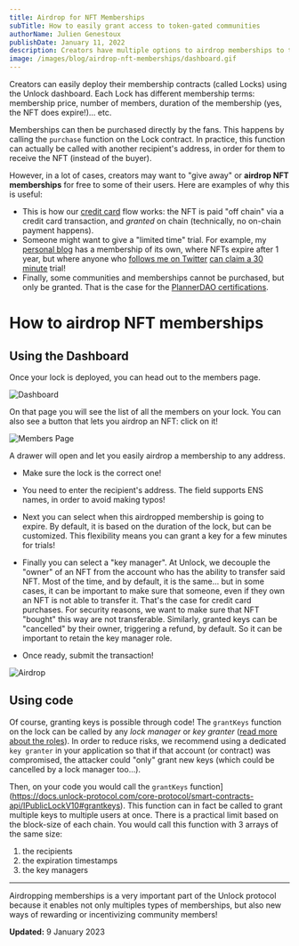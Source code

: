 ```yaml
---
title: Airdrop for NFT Memberships
subTitle: How to easily grant access to token-gated communities
authorName: Julien Genestoux
publishDate: January 11, 2022
description: Creators have multiple options to airdrop memberships to their fans so they can become members and receive the NFT in their wallets
image: /images/blog/airdrop-nft-memberships/dashboard.gif
---
```


Creators can easily deploy their membership contracts (called Locks) using the Unlock dashboard. Each Lock has different membership terms: membership price, number of members, duration of the membership (yes, the NFT does expire!)... etc.

Memberships can then be purchased directly by the fans. This happens by calling the `purchase` function on the Lock contract. In practice, this function can actually be called with another recipient's address, in order for them to receive the NFT (instead of the buyer).

However, in a lot of cases, creators may want to "give away" or **airdrop NFT memberships** for free to some of their users. Here are examples of why this is useful:

- This is how our [credit card](/blog/credit-card-nft) flow works: the NFT is paid "off chain" via a credit card transaction, and _granted_ on chain (technically, no on-chain payment happens).
- Someone might want to give a "limited time" trial. For example, my [personal blog](https://ouvre-boite.com) has a membership of its own, where NFTs expire after 1 year, but where anyone who [follows me on Twitter](https://twitter.com/julien51) [can claim a 30 minute](https://claim-ouvre-boite-membership.herokuapp.com/) trial!
- Finally, some communities and memberships cannot be purchased, but only be granted. That is the case for the [PlannerDAO certifications](https://twitter.com/PlannerDAO/status/1479097169747529735).

# How to airdrop NFT memberships

## Using the Dashboard

Once your lock is deployed, you can head out to the members page.

![Dashboard](/images/blog/airdrop-nft-memberships/dashboard.png)

On that page you will see the list of all the members on your lock. You can also see a button that lets you airdrop an NFT: click on it!

![Members Page](/images/blog/airdrop-nft-memberships/members-page.png)

A drawer will open and let you easily airdrop a membership to any address.

- Make sure the lock is the correct one!

- You need to enter the recipient's address. The field supports ENS names, in order to avoid making typos!

- Next you can select when this airdropped membership is going to expire. By default, it is based on the duration of the lock, but can be customized. This flexibility means you can grant a key for a few minutes for trials!

- Finally you can select a "key manager". At Unlock, we decouple the "owner" of an NFT from the account who has the ability to transfer said NFT. Most of the time, and by default, it is the same... but in some cases, it can be important to make sure that someone, even if they own an NFT is not able to transfer it. That's the case for credit card purchases. For security reasons, we want to make sure that NFT "bought" this way are not transferable. Similarly, granted keys can be "cancelled" by their owner, triggering a refund, by default. So it can be important to retain the key manager role.

- Once ready, submit the transaction!

![Airdrop](/images/blog/airdrop-nft-memberships/dashboard.gif)

## Using code

Of course, granting keys is possible through code! The `grantKeys` function on the lock can be called by any _lock manager_ or _key granter_ ([read more about the roles](https://docs.unlock-protocol.com/core-protocol/Public%20Lock/access-control)). In order to reduce risks, we recommend using a dedicated `key granter` in your application so that if that account (or contract) was compromised, the attacker could "only" grant new keys (which could be cancelled by a lock manager too...).

Then, on your code you would call the `grantKeys` function](https://docs.unlock-protocol.com/core-protocol/smart-contracts-api/IPublicLockV10#grantkeys). This function can in fact be called to grant multiple keys to multiple users at once. There is a practical limit based on the block-size of each chain. You would call this function with 3 arrays of the same size:

1. the recipients
2. the expiration timestamps
3. the key managers

---

Airdropping memberships is a very important part of the Unlock protocol because it enables not only multiples types of memberships, but also new ways of rewarding or incentivizing community members!

**Updated:** 9 January 2023
